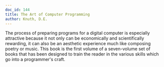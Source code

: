 ```yaml
---
doc_id: 144
title: The Art of Computer Programming
author: Knuth, D.E.
---
```


The process of preparing programs for a digital computer is especially
attractive because it not only can be economically and scientifically
rewarding, it can also be an aesthetic experience much like composing
poetry or music.  This book is the first volume of a seven-volume set
of books that has been designed to train the reader in the various skills
which go into a programmer's craft.